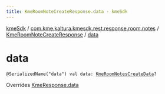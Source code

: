 ```yaml
---
title: KmeRoomNoteCreateResponse.data - kmeSdk
---
```


[kmeSdk](../../index.html) / [com.kme.kaltura.kmesdk.rest.response.room.notes](../index.html) / [KmeRoomNoteCreateResponse](index.html) / [data](./data.html)

# data

`@SerializedName("data") val data: `[`KmeRoomNotesCreateData`](../-kme-room-notes-create-data/index.html)`?`

Overrides [KmeResponse.data](../../com.kme.kaltura.kmesdk.rest.response/-kme-response/data.html)

